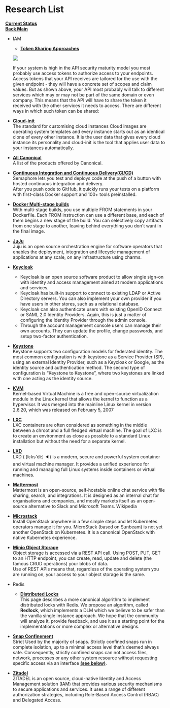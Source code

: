 # Research List

**[Current Status](../development/status/weekly/current_status.md)**\
**[Back Main](../README.md)**

- IAM
  - **[Token Sharing Approaches](./a_l/iam/token_sharing_approaches.md)**

  ![](https://curity.io/images/resources/architect/api-security/token-sharing/mesh.svg)

  If your system is high in the API security maturity model you most probably use access tokens to authorize access to your endpoints. Access tokens that your API receives are tailored for the use with the given endpoint - they will have a concrete set of scopes and claim values. But as shown above, your API most probably will talk to different services which may or may not be part of the same domain or even company. This means that the API will have to share the token it received with the other services it needs to access. There are different ways in which such token can be shared:

- **[Cloud-init](./m_z/multipass/cloud-init.md)**\
The standard for customising cloud instances
Cloud images are operating system templates and every instance starts out as an identical clone of every other instance. It is the user data that gives every cloud instance its personality and cloud-init is the tool that applies user data to your instances automatically.

- **[All Canonical](./a_l/canonical/all_canonical.md)**\
A list of the products offered by Canonical.

- **[Continuous Integration and Continuous Delivery(CI/CD)](./a_l/continuous_integration_and_delivery/continuous_integration_and_delivery.md)**\
Semaphore lets you test and deploys code at the push of a button with hosted continuous integration and delivery.\
After you push code to GitHub, it quickly runs your tests on a platform with first-class Docker support and 100+ tools preinstalled.

- **[Docker Multi-stage builds](./a_l/docker/multi_stage_builds.md)**\
With multi-stage builds, you use multiple FROM statements in your Dockerfile. Each FROM instruction can use a different base, and each of them begins a new stage of the build. You can selectively copy artifacts from one stage to another, leaving behind everything you don't want in the final image.

- **[JuJu](./a_l/juju/juju_list.md)**\
Juju is an open source orchestration engine for software operators that enables the deployment, integration and lifecycle management of applications at any scale, on any infrastructure using charms.

- **[Keycloak](./a_l/keycloak/keycloak.md)**
  - Keycloak is an open source software product to allow single sign-on with identity and access management aimed at modern applications and services.
  - Keycloak has built-in support to connect to existing LDAP or Active Directory servers. You can also implement your own provider if you have users in other stores, such as a relational database.
  - Keycloak can also authenticate users with existing OpenID Connect or SAML 2.0 Identity Providers. Again, this is just a matter of configuring the Identity Provider through the admin console.
  - Through the account management console users can manage their own accounts. They can update the profile, change passwords, and setup two-factor authentication.

- **[Keystone](./a_l/keystone/keystone.md)**\
Keystone supports two configuration models for federated identity. The most common configuration is with keystone as a Service Provider (SP), using an external Identity Provider, such as a Keycloak or Google, as the identity source and authentication method. The second type of configuration is “Keystone to Keystone”, where two keystones are linked with one acting as the identity source.

- **[KVM](./a_l/juju/kvm_lxd_lxc.md)**\
Kernel-based Virtual Machine is a free and open-source virtualization module in the Linux kernel that allows the kernel to function as a hypervisor. It was merged into the mainline Linux kernel in version 2.6.20, which was released on February 5, 2007

- **[LXC](./a_l/juju/kvm_lxd_lxc.md)**\
LXC containers are often considered as something in the middle between a chroot and a full fledged virtual machine. The goal of LXC is to create an environment as close as possible to a standard Linux installation but without the need for a separate kernel.

- **[LXD](./a_l/lxd/lxd.md)**\
LXD ( [lɛks'di:] 🔈) is a modern, secure and powerful system container and virtual machine manager. It provides a unified experience for running and managing full Linux systems inside containers or virtual machines.

- **[Mattermost](./m_z/mattermost/mattermost.md)**\
Mattermost is an open-source, self-hostable online chat service with file sharing, search, and integrations. It is designed as an internal chat for organisations and companies, and mostly markets itself as an open-source alternative to Slack and Microsoft Teams. Wikipedia

- **[Microstack](./m_z/microstack/microstack.md)**\
Install OpenStack anywhere in a few simple steps and let Kubernetes operators manage it for you. MicroStack (based on Sunbeam) is not yet another OpenStack on Kubernetes. It is a canonical OpenStack with native Kubernetes experience.

- **[Minio Object Storage](./m_z/minio/minio.md)**\
Object storage is accessed via a REST API call. Using POST, PUT, GET to an HTTP endpoint, you can create, read, update and delete (the famous CRUD operations) your blobs of data.\
Use of REST APIs means that, regardless of the operating system you are running on, your access to your object storage is the same.

- Redis
  - **[Distributed Locks](./m_z/redis/mutex/distributed_locks.md)**\
  This page describes a more canonical algorithm to implement distributed locks with Redis. We propose an algorithm, called **Redlock**, which implements a DLM which we believe to be safer than the vanilla single instance approach. We hope that the community will analyze it, provide feedback, and use it as a starting point for the implementations or more complex or alternative designs.

- **[Snap Confinement](./m_z/snap/confinement.md)**\
Strict Used by the majority of snaps. Strictly confined snaps run in complete isolation, up to a minimal access level that’s deemed always safe. Consequently, strictly confined snaps can not access files, network, processes or any other system resource without requesting specific access via an interface **[(see below)](https://snapcraft.io/docs/snap-confinement#interfaces)**.

- **[Zitadel](./m_z/zitadel/zitadel_article.md)**\
ZITADEL is an open source, cloud-native Identity and Access Management solution (IAM) that provides various security mechanisms to secure applications and services. It uses a range of different authorization strategies, including Role-Based Access Control (RBAC) and Delegated Access.
